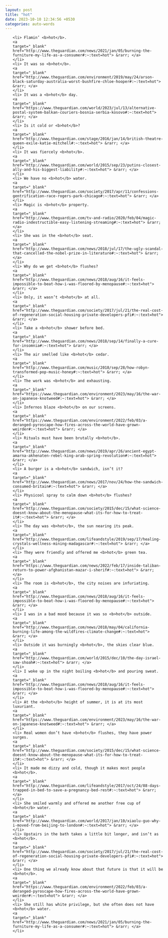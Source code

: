 ```yaml
---
layout: post
title: "hot"
date: 2023-10-10 12:34:56 +0530
categories: auto-words
---
```

<ol>

    <li> Flamin’ <b>hot</b>.
    <a 
    target="_blank" 
    href="http://www.theguardian.com/news/2021/jan/05/burning-the-furniture-my-life-as-a-consumer#:~:text=hot"> &rarr; </a>
    </li>
    <li> It was so <b>hot</b>.
    <a 
    target="_blank" 
    href="http://www.theguardian.com/environment/2019/may/24/arson-black-saturday-australia-worst-bushfire-chloe-hooper#:~:text=hot"> &rarr; </a>
    </li>
    <li> It was a <b>hot</b> day.
    <a 
    target="_blank" 
    href="https://www.theguardian.com/world/2023/jul/13/alternative-postal-system-balkan-couriers-bosnia-serbia-kosovo#:~:text=hot"> &rarr; </a>
    </li>
    <li> Is it cold or <b>hot</b>?
    <a 
    target="_blank" 
    href="http://www.theguardian.com/stage/2016/jan/14/british-theatre-queen-exile-katie-mitchell#:~:text=hot"> &rarr; </a>
    </li>
    <li> It was fiercely <b>hot</b>.
    <a 
    target="_blank" 
    href="http://www.theguardian.com/world/2015/sep/23/putins-closest-ally-and-his-biggest-liability#:~:text=hot"> &rarr; </a>
    </li>
    <li> We have no <b>hot</b> water.
    <a 
    target="_blank" 
    href="http://www.theguardian.com/society/2017/apr/11/confessions-gentrification-race-rogers-park-chicago#:~:text=hot"> &rarr; </a>
    </li>
    <li> Magic is <b>hot</b> property.
    <a 
    target="_blank" 
    href="http://www.theguardian.com/tv-and-radio/2020/feb/04/magic-radio-indestructible-easy-listening-streaming#:~:text=hot"> &rarr; </a>
    </li>
    <li> She was in the <b>hot</b> seat.
    <a 
    target="_blank" 
    href="http://www.theguardian.com/news/2018/jul/17/the-ugly-scandal-that-cancelled-the-nobel-prize-in-literature#:~:text=hot"> &rarr; </a>
    </li>
    <li> Why do we get <b>hot</b> flushes?
    <a 
    target="_blank" 
    href="http://www.theguardian.com/news/2018/aug/16/it-feels-impossible-to-beat-how-i-was-floored-by-menopause#:~:text=hot"> &rarr; </a>
    </li>
    <li> Only, it wasn’t <b>hot</b> at all.
    <a 
    target="_blank" 
    href="http://www.theguardian.com/society/2017/jul/21/the-real-cost-of-regeneration-social-housing-private-developers-pfi#:~:text=hot"> &rarr; </a>
    </li>
    <li> Take a <b>hot</b> shower before bed.
    <a 
    target="_blank" 
    href="http://www.theguardian.com/news/2018/sep/14/finally-a-cure-for-insomnia#:~:text=hot"> &rarr; </a>
    </li>
    <li> The air smelled like <b>hot</b> cedar.
    <a 
    target="_blank" 
    href="http://www.theguardian.com/music/2018/sep/28/how-robyn-transformed-pop-music-honey#:~:text=hot"> &rarr; </a>
    </li>
    <li> The work was <b>hot</b> and exhausting.
    <a 
    target="_blank" 
    href="https://www.theguardian.com/environment/2023/may/16/the-war-on-japanese-knotweed#:~:text=hot"> &rarr; </a>
    </li>
    <li> Infernos blaze <b>hot</b> on our screens.
    <a 
    target="_blank" 
    href="https://www.theguardian.com/environment/2022/feb/03/a-deranged-pyroscape-how-fires-across-the-world-have-grown-weirder#:~:text=hot"> &rarr; </a>
    </li>
    <li> Rituals must have been brutally <b>hot</b>.
    <a 
    target="_blank" 
    href="http://www.theguardian.com/news/2019/apr/26/ancient-egypt-amarna-akhenaten-rebel-king-arab-spring-revolution#:~:text=hot"> &rarr; </a>
    </li>
    <li> A burger is a <b>hot</b> sandwich, isn’t it?
    <a 
    target="_blank" 
    href="http://www.theguardian.com/news/2017/nov/24/how-the-sandwich-consumed-britain#:~:text=hot"> &rarr; </a>
    </li>
    <li> Physicool spray to calm down <b>hot</b> flushes?
    <a 
    target="_blank" 
    href="http://www.theguardian.com/society/2015/dec/15/what-science-doesnt-know-about-the-menopause-what-its-for-how-to-treat-it#:~:text=hot"> &rarr; </a>
    </li>
    <li> The day was <b>hot</b>, the sun nearing its peak.
    <a 
    target="_blank" 
    href="http://www.theguardian.com/lifeandstyle/2019/sep/17/healing-crystals-wellness-mining-madagascar#:~:text=hot"> &rarr; </a>
    </li>
    <li> They were friendly and offered me <b>hot</b> green tea.
    <a 
    target="_blank" 
    href="https://www.theguardian.com/news/2022/feb/17/inside-taliban-return-to-power-afghanistan-mazar-i-sherif#:~:text=hot"> &rarr; </a>
    </li>
    <li> The room is <b>hot</b>, the city noises are infuriating.
    <a 
    target="_blank" 
    href="http://www.theguardian.com/news/2018/aug/16/it-feels-impossible-to-beat-how-i-was-floored-by-menopause#:~:text=hot"> &rarr; </a>
    </li>
    <li> I was in a bad mood because it was so <b>hot</b> outside.
    <a 
    target="_blank" 
    href="http://www.theguardian.com/news/2018/may/04/california-burning-life-among-the-wildfires-climate-change#:~:text=hot"> &rarr; </a>
    </li>
    <li> Outside it was burningly <b>hot</b>, the skies clear blue.
    <a 
    target="_blank" 
    href="http://www.theguardian.com/world/2015/dec/10/the-day-israel-saw-shoah#:~:text=hot"> &rarr; </a>
    </li>
    <li> I woke up in the night boiling <b>hot</b> and pouring sweat.
    <a 
    target="_blank" 
    href="http://www.theguardian.com/news/2018/aug/16/it-feels-impossible-to-beat-how-i-was-floored-by-menopause#:~:text=hot"> &rarr; </a>
    </li>
    <li> At the <b>hot</b> height of summer, it is at its most luxuriant.
    <a 
    target="_blank" 
    href="https://www.theguardian.com/environment/2023/may/16/the-war-on-japanese-knotweed#:~:text=hot"> &rarr; </a>
    </li>
    <li> Real women don’t have <b>hot</b> flushes, they have power surges.
    <a 
    target="_blank" 
    href="http://www.theguardian.com/society/2015/dec/15/what-science-doesnt-know-about-the-menopause-what-its-for-how-to-treat-it#:~:text=hot"> &rarr; </a>
    </li>
    <li> It made me dizzy and cold, though it makes most people <b>hot</b>.
    <a 
    target="_blank" 
    href="http://www.theguardian.com/lifeandstyle/2017/oct/24/88-days-trapped-in-bed-to-save-a-pregnancy-bed-rest#:~:text=hot"> &rarr; </a>
    </li>
    <li> She smiled warmly and offered me another free cup of <b>hot</b> water.
    <a 
    target="_blank" 
    href="http://www.theguardian.com/world/2017/jan/10/xiaolu-guo-why-i-moved-from-beijing-to-london#:~:text=hot"> &rarr; </a>
    </li>
    <li> Upstairs in the bath takes a little bit longer, and isn’t as <b>hot</b>.
    <a 
    target="_blank" 
    href="http://www.theguardian.com/society/2017/jul/21/the-real-cost-of-regeneration-social-housing-private-developers-pfi#:~:text=hot"> &rarr; </a>
    </li>
    <li> One thing we already know about that future is that it will be <b>hot</b>.
    <a 
    target="_blank" 
    href="https://www.theguardian.com/environment/2022/feb/03/a-deranged-pyroscape-how-fires-across-the-world-have-grown-weirder#:~:text=hot"> &rarr; </a>
    </li>
    <li> She still has white privilege, but she often does not have <b>hot</b> water.
    <a 
    target="_blank" 
    href="http://www.theguardian.com/news/2021/jan/05/burning-the-furniture-my-life-as-a-consumer#:~:text=hot"> &rarr; </a>
    </li>